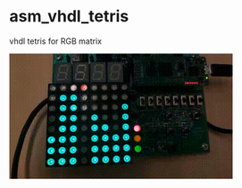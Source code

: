 # asm_vhdl_tetris

vhdl tetris for RGB matrix

<img src="preview/preview.gif" width="400" height="225">
